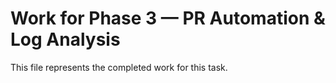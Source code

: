 # Work for Phase 3 — PR Automation & Log Analysis

This file represents the completed work for this task.